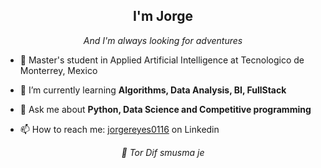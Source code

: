 <h2 align="center">I'm Jorge</h2>
<p align="center"><i>And I'm always looking for adventures</i></p>

- 🚀 Master's student in Applied Artificial Intelligence at Tecnologico de Monterrey, Mexico
  
- 🌱 I’m currently learning **Algorithms, Data Analysis, BI, FullStack**

- 💬 Ask me about **Python, Data Science and Competitive programming**

- 📫 How to reach me: [jorgereyes0116]([https://https://twitter.com/greyngs](https://www.linkedin.com/in/jorgereyes0116/)) on Linkedin


<p align="center"><i>🖖 Tor Dif smusma je</i></p>
